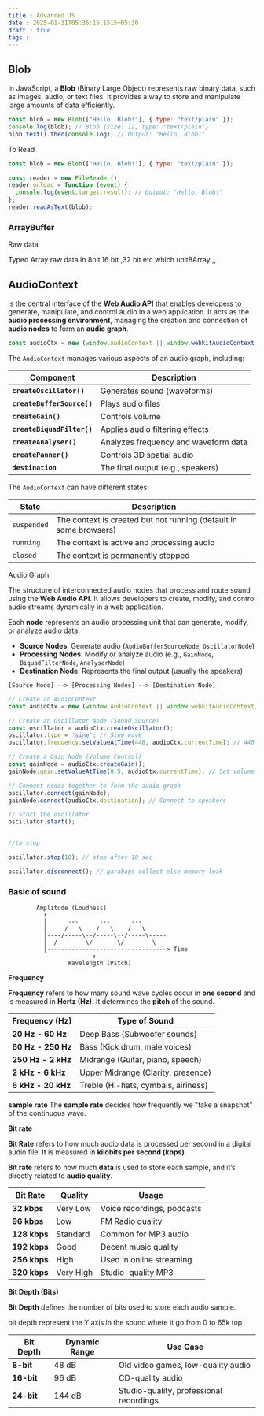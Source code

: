 ```yaml
---
title : Advanced JS
date : 2025-01-31T05:36:15.1515+05:30
draft : true
tags : 
---
```


## Blob

In JavaScript, a **Blob** (Binary Large Object) represents raw binary data, such as images, audio, or text files. It provides a way to store and manipulate large amounts of data efficiently.

```js
const blob = new Blob(["Hello, Blob!"], { type: "text/plain" });
console.log(blob); // Blob {size: 12, type: "text/plain"}
blob.text().then(console.log); // Output: "Hello, Blob!"

```

To Read
```js
const blob = new Blob(["Hello, Blob!"], { type: "text/plain" });

const reader = new FileReader();
reader.onload = function (event) {
  console.log(event.target.result); // Output: "Hello, Blob!"
};
reader.readAsText(blob);


```

### ArrayBuffer

Raw data 

Typed Array raw data in 8bit,16 bit ,32 bit etc which unit8Array ,,

## AudioContext

 is the central interface of the **Web Audio API** that enables developers to generate, manipulate, and control audio in a web application. It acts as the **audio processing environment**, managing the creation and connection of **audio nodes** to form an **audio graph**.

```js
const audioCtx = new (window.AudioContext || window.webkitAudioContext ();

```

The `AudioContext` manages various aspects of an audio graph, including:

|Component|Description|
|---|---|
|**`createOscillator()`**|Generates sound (waveforms)|
|**`createBufferSource()`**|Plays audio files|
|**`createGain()`**|Controls volume|
|**`createBiquadFilter()`**|Applies audio filtering effects|
|**`createAnalyser()`**|Analyzes frequency and waveform data|
|**`createPanner()`**|Controls 3D spatial audio|
|**`destination`**|The final output (e.g., speakers)|
The `AudioContext` can have different states:

|State|Description|
|---|---|
|`suspended`|The context is created but not running (default in some browsers)|
|`running`|The context is active and processing audio|
|`closed`|The context is permanently stopped|

Audio Graph

The structure of interconnected audio nodes that process and route sound using the **Web Audio API**. It allows developers to create, modify, and control audio streams dynamically in a web application.

Each **node** represents an audio processing unit that can generate, modify, or analyze audio data.

- **Source Nodes**: Generate audio (`AudioBufferSourceNode`, `OscillatorNode`)
- **Processing Nodes**: Modify or analyze audio (e.g., `GainNode`, `BiquadFilterNode`, `AnalyserNode`)
- **Destination Node**: Represents the final output (usually the speakers)

`[Source Node] --> [Processing Nodes] --> [Destination Node]`

```js
// Create an AudioContext
const audioCtx = new (window.AudioContext || window.webkitAudioContext)();

// Create an Oscillator Node (Sound Source)
const oscillator = audioCtx.createOscillator();
oscillator.type = 'sine'; // Sine wave
oscillator.frequency.setValueAtTime(440, audioCtx.currentTime); // 440 Hz (A4 note)

// Create a Gain Node (Volume Control)
const gainNode = audioCtx.createGain();
gainNode.gain.setValueAtTime(0.5, audioCtx.currentTime); // Set volume to 50%

// Connect nodes together to form the audio graph
oscillator.connect(gainNode);
gainNode.connect(audioCtx.destination); // Connect to speakers

// Start the oscillator
oscillator.start();


//to stop

oscillator.stop(10); // stop after 10 sec

oscillator.disconnect(); // garabage collect else memory leak
```


### Basic of sound

```
        Amplitude (Loudness)
          ↑
          │      ---      ---      ---
          │     /   \    /   \    /   \
          │----/-----\--/-----\--/-----\-----
          │  /        \/       \/        \
          │----------------------------------> Time
                        ↑
                 Wavelength (Pitch)

```
**Frequency**

**Frequency** refers to how many sound wave cycles occur in **one second** and is measured in **Hertz (Hz)**. It determines the **pitch** of the sound.

| Frequency (Hz)     | Type of Sound                       |
| ------------------ | ----------------------------------- |
| **20 Hz - 60 Hz**  | Deep Bass (Subwoofer sounds)        |
| **60 Hz - 250 Hz** | Bass (Kick drum, male voices)       |
| **250 Hz - 2 kHz** | Midrange (Guitar, piano, speech)    |
| **2 kHz - 6 kHz**  | Upper Midrange (Clarity, presence)  |
| **6 kHz - 20 kHz** | Treble (Hi-hats, cymbals, airiness) |
**sample rate**
The **sample rate** decides how frequently we "take a snapshot" of the continuous wave.

**Bit rate**

**Bit Rate** refers to how much audio data is processed per second in a digital audio file. It is measured in **kilobits per second (kbps)**.

**Bit rate** refers to how much **data** is used to store each sample, and it’s directly related to **audio quality**.

|Bit Rate|Quality|Usage|
|---|---|---|
|**32 kbps**|Very Low|Voice recordings, podcasts|
|**96 kbps**|Low|FM Radio quality|
|**128 kbps**|Standard|Common for MP3 audio|
|**192 kbps**|Good|Decent music quality|
|**256 kbps**|High|Used in online streaming|
|**320 kbps**|Very High|Studio-quality MP3|
**Bit Depth (Bits)**

**Bit Depth** defines the number of bits used to store each audio sample. 

bit depth represent the Y axis in the sound where it go from 0 to 65k top

| Bit Depth  | Dynamic Range | Use Case                                |
| ---------- | ------------- | --------------------------------------- |
| **8-bit**  | 48 dB         | Old video games, low-quality audio      |
| **16-bit** | 96 dB         | CD-quality audio                        |
| **24-bit** | 144 dB        | Studio-quality, professional recordings |

